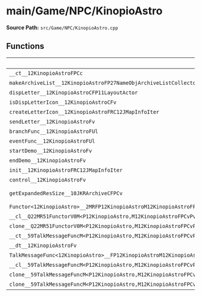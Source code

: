 # main/Game/NPC/KinopioAstro

**Source Path:** `src/Game/NPC/KinopioAstro.cpp`

## Functions

| Name | Address | Match % |
|------|---------|---------|
| `__ct__12KinopioAstroFPCc` | `0x802751F4` | :x: (0.0%) |
| `makeArchiveList__12KinopioAstroFP27NameObjArchiveListCollectorRC12JMapInfoIter` | `0x80275258` | :x: (0.0%) |
| `dispLetter__12KinopioAstroCFP11LayoutActor` | `0x80275360` | :x: (0.0%) |
| `isDispLetterIcon__12KinopioAstroCFv` | `0x802753D8` | :x: (0.0%) |
| `createLetterIcon__12KinopioAstroFRC12JMapInfoIter` | `0x80275458` | :x: (0.0%) |
| `sendLetter__12KinopioAstroFv` | `0x802754B4` | :x: (0.0%) |
| `branchFunc__12KinopioAstroFUl` | `0x80275584` | :x: (0.0%) |
| `eventFunc__12KinopioAstroFUl` | `0x802755B0` | :x: (0.0%) |
| `startDemo__12KinopioAstroFv` | `0x80275714` | :x: (0.0%) |
| `endDemo__12KinopioAstroFv` | `0x80275754` | :x: (0.0%) |
| `init__12KinopioAstroFRC12JMapInfoIter` | `0x80275758` | :x: (0.0%) |
| `control__12KinopioAstroFv` | `0x80275AC8` | :x: (0.0%) |
| `getExpandedResSize__10JKRArchiveCFPCv` | `0x80275B5C` | :white_check_mark: (100.0%) |
| `Functor<12KinopioAstro>__2MRFP12KinopioAstroM12KinopioAstroFPCvPv_v_Q22MR51FunctorV0M<P12KinopioAstro,M12KinopioAstroFPCvPv_v>` | `0x80275B6C` | :x: (0.0%) |
| `__cl__Q22MR51FunctorV0M<P12KinopioAstro,M12KinopioAstroFPCvPv_v>CFv` | `0x80275BAC` | :x: (0.0%) |
| `clone__Q22MR51FunctorV0M<P12KinopioAstro,M12KinopioAstroFPCvPv_v>CFP7JKRHeap` | `0x80275BDC` | :x: (0.0%) |
| `__ct__59TalkMessageFuncM<P12KinopioAstro,M12KinopioAstroFPCvPvUl_b>FRC59TalkMessageFuncM<P12KinopioAstro,M12KinopioAstroFPCvPvUl_b>` | `0x80275C44` | :x: (0.0%) |
| `__dt__12KinopioAstroFv` | `0x80275C74` | :x: (0.0%) |
| `TalkMessageFunc<12KinopioAstro>__FP12KinopioAstroM12KinopioAstroFPCvPvUl_b_59TalkMessageFuncM<P12KinopioAstro,M12KinopioAstroFPCvPvUl_b>` | `0x80275CCC` | :x: (0.0%) |
| `__cl__59TalkMessageFuncM<P12KinopioAstro,M12KinopioAstroFPCvPvUl_b>CFUl` | `0x80275D0C` | :x: (0.0%) |
| `clone__59TalkMessageFuncM<P12KinopioAstro,M12KinopioAstroFPCvPvUl_b>CFv` | `0x80275D3C` | :x: (0.0%) |
| `clone__59TalkMessageFuncM<P12KinopioAstro,M12KinopioAstroFPCvPvUl_b>CFP7JKRHeap` | `0x80275D7C` | :x: (0.0%) |